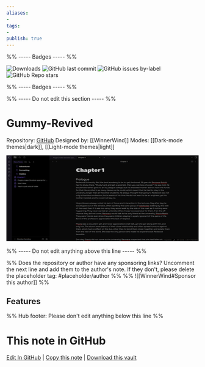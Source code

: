 ```yaml
---
aliases:
- 
tags: 
- 
publish: true
---
```


%% ----- Badges ----- %%

![Downloads](https://img.shields.io/badge/downloads-1207-573E7A?style=for-the-badge&logo=)
![GitHub last commit](https://img.shields.io/github/last-commit/WinnerWind/gummy-revived?color=573E7A&label=last%20update&logo=github&style=for-the-badge)
![GitHub issues by-label](https://img.shields.io/github/issues/WinnerWind/gummy-revived/help%20wanted?color=573E7A&logo=github&style=for-the-badge) 
![GitHub Repo stars](https://img.shields.io/github/stars/WinnerWind/gummy-revived?color=573E7A&logo=github&style=for-the-badge)

%% ----- Badges ----- %%

%% ----- Do not edit this section ----- %%

# Gummy-Revived

Repository: [GitHub](https://github.com/WinnerWind/gummy-revived)
Designed by: [[WinnerWind]]
Modes: [[Dark-mode themes|dark]], [[Light-mode themes|light]]



![screenshot](https://github.com/WinnerWind/gummy-revived/raw/HEAD/screenshot.png)

%% ----- Do not edit anything above this line ----- %% 

%% Does the repository or author have any sponsoring links? Uncomment the next line and add them to the author's note. If they don't, please delete the placeholder tag: #placeholder/author %%
%% ![[WinnerWind#Sponsor this author]] %%


## Features



%% Hub footer: Please don't edit anything below this line %%

# This note in GitHub

<span class="git-footer">[Edit In GitHub](https://github.dev/obsidian-community/obsidian-hub/blob/main/02%20-%20Community%20Expansions/02.05%20All%20Community%20Expansions/Themes/Gummy-Revived.md "git-hub-edit-note") | [Copy this note](https://raw.githubusercontent.com/obsidian-community/obsidian-hub/main/02%20-%20Community%20Expansions/02.05%20All%20Community%20Expansions/Themes/Gummy-Revived.md "git-hub-copy-note") | [Download this vault](https://github.com/obsidian-community/obsidian-hub/archive/refs/heads/main.zip "git-hub-download-vault") </span>
